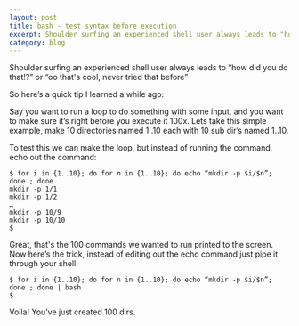 ```yaml
---
layout: post
title: bash - test syntax before execution
excerpt: Shoulder surfing an experienced shell user always leads to "how did you do that!?" or "oo that's cool, never tried that before"
category: blog
---
```


Shoulder surfing an experienced shell user always leads to “how did you do that!?” or “oo that's cool, never tried that before”

So here’s a quick tip I learned a while ago:

Say you want to run a loop to do something with some input, and you want to make sure it’s right before you execute it 100x. Lets take this simple example, make 10 directories named 1..10 each with 10 sub dir’s named 1..10.

To test this we can make the loop, but instead of running the command, echo out the command:

<pre><code style="shell">$ for i in {1..10}; do for n in {1..10}; do echo “mkdir -p $i/$n”; done ; done
mkdir -p 1/1
mkdir -p 1/2
…
mkdir -p 10/9
mkdir -p 10/10
$
</code></pre>

Great, that's the 100 commands we wanted to run printed to the screen. Now here’s the trick, instead of editing out the echo command just pipe it through your shell:

<pre><code style="shell">$ for i in {1..10}; do for n in {1..10}; do echo “mkdir -p $i/$n”; done ; done | bash
$
</code></pre>

Volla! You’ve just created 100 dirs.
